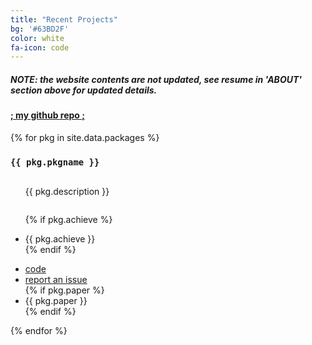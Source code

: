 ```yaml
---
title: "Recent Projects"
bg: '#63BD2F'
color: white
fa-icon: code
---
```

##### NOTE: the website contents are not updated, see resume in 'ABOUT' section above for updated details.
#### **<a href="https://github.com/VaibhavBehl">; my github repo ;</a>**


{% for pkg in site.data.packages %}
<h3 id="code-{{ pkg.pkgname | downcase }}"><code>{{ pkg.pkgname }}</code></h3>
<div class="container">
<div class="row">
  <div class="column halfx">
<ul>{{ pkg.description }}</ul>
  </div>
  <div class="column halfx">
<ul class="fa-ul">

{% if pkg.achieve %}<li><i class="fa-li fa fa-graduation-cap text-black"></i>{{ pkg.achieve }}</li>{% endif %}
<li><i class="fa-li fa fa-github text-black"></i><a href="https://github.com/{{ pkg.owner }}/{{ pkg.reponame }}">code</a></li>
<li><i class="fa-li fa fa-bug text-black"></i><a href="https://github.com/{{ pkg.owner }}/{{ pkg.reponame }}/issues">report an issue</a></li>
{% if pkg.paper %}<li><i class="fa-li fa fa-file-text-o text-black"></i>{{ pkg.paper }}</li>{% endif %}
</ul>
  </div>
</div>
</div>
{% endfor %}

